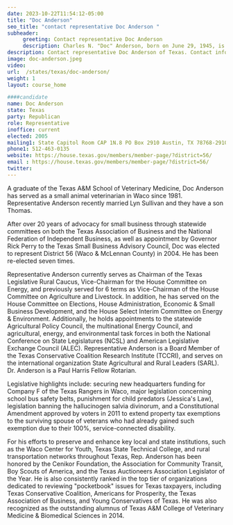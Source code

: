 ```yaml
---
date: 2023-10-22T11:54:12-05:00
title: "Doc Anderson"
seo_title: "contact representative Doc Anderson "
subheader:
     greeting: Contact representative Doc Anderson
     description: Charles N. "Doc" Anderson, born on June 29, 1945, is a distinguished veterinarian from Waco, Texas. He proudly represents the Republican Party as a member of the Texas House of Representatives, serving District 56.
description: Contact representative Doc Anderson of Texas. Contact information for Doc Anderson includes email address, phone number, and mailing address.
image: doc-anderson.jpeg
video:
url:  /states/texas/doc-anderson/
weight: 1
layout: course_home

####candidate
name: Doc Anderson
state: Texas
party: Republican
role: Representative
inoffice: current
elected: 2005
mailing1: State Capitol Room CAP 1N.8 PO Box 2910 Austin, TX 78768-2910
phone1: 512-463-0135
website: https://house.texas.gov/members/member-page/?district=56/
email : https://house.texas.gov/members/member-page/?district=56/
twitter:
---
```


A graduate of the Texas A&M School of Veterinary Medicine, Doc Anderson has served as a small animal veterinarian in Waco since 1981. Representative Anderson recently married Lyn Sullivan and they have a son Thomas.

After over 20 years of advocacy for small business through statewide committees on both the Texas Association of Business and the National Federation of Independent Business, as well as appointment by Governor Rick Perry to the Texas Small Business Advisory Council, Doc was elected to represent District 56 (Waco & McLennan County) in 2004. He has been re-elected seven times.

Representative Anderson currently serves as Chairman of the Texas Legislative Rural Caucus, Vice-Chairman for the House Committee on Energy, and previously served for 6 terms as Vice-Chairman of the House Committee on Agriculture and Livestock. In addition, he has served on the House Committee on Elections, House Administration, Economic & Small Business Development, and the House Select Interim Committee on Energy & Environment. Additionally, he holds appointments to the statewide Agricultural Policy Council, the multinational Energy Council, and agricultural, energy, and environmental task forces in both the National Conference on State Legislatures (NCSL) and American Legislative Exchange Council (ALEC). Representative Anderson is a Board Member of the Texas Conservative Coalition Research Institute (TCCRI), and serves on the international organization State Agricultural and Rural Leaders (SARL). Dr. Anderson is a Paul Harris Fellow Rotarian.

Legislative highlights include: securing new headquarters funding for Company F of the Texas Rangers in Waco, major legislation concerning school bus safety belts, punishment for child predators (Jessica's Law), legislation banning the hallucinogen salvia divinorum, and a Constitutional Amendment approved by voters in 2011 to extend property tax exemptions to the surviving spouse of veterans who had already gained such exemption due to their 100%, service-connected disability.

For his efforts to preserve and enhance key local and state institutions, such as the Waco Center for Youth, Texas State Technical College, and rural transportation networks throughout Texas, Rep. Anderson has been honored by the Cenikor Foundation, the Association for Community Transit, Boy Scouts of America, and the Texas Auctioneers Association Legislator of the Year. He is also consistently ranked in the top tier of organizations dedicated to reviewing "pocketbook" issues for Texas taxpayers, including Texas Conservative Coalition, Americans for Prosperity, the Texas Association of Business, and Young Conservatives of Texas. He was also recognized as the outstanding alumnus of Texas A&M College of Veterinary Medicine & Biomedical Sciences in 2014.
